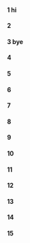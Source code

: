#### 1 hi
#### 2
#### 3 bye
#### 4
#### 5
#### 6
#### 7
#### 8
#### 9
#### 10
#### 11
#### 12
#### 13
#### 14
#### 15